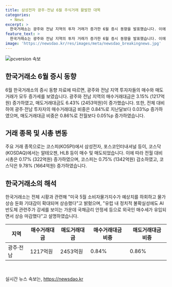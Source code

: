 ```yaml
---
title: 삼성전자 광주·전남 6월 주식거래 활발한 대목
categories:
  - News
excerpt: >
  한국거래소는 광주와 전남 지역의 투자 거래가 증가한 6월 증시 동향을 발표했습니다. 이에 따르면 광주와 전남 지역의 매수 및 매도 거래 대금이 지난달보다 증가세를 보였으며, 코스피와 코스닥에서의 투자 패턴도 포함된 분석 자료가 제공되었습니다. 미국 경제 지표와 유럽의 정치적 불확실성에도 불구하고 해외 투자세가 유입되면서 한국 시장은 상승을 이끌어냈다는 것이 한국거래소의 설명입니다.
feature_text: >
  한국거래소는 광주와 전남 지역의 투자 거래가 증가한 6월 증시 동향을 발표했습니다. 이에 따르면 광주와 전남 지역의 매수 및 매도 거래 대금이 지난달보다 증가세를 보였으며, 코스피와 코스닥에서의 투자 패턴도 포함된 분석 자료가 제공되었습니다. 미국 경제 지표와 유럽의 정치적 불확실성에도 불구하고 해외 투자세가 유입되면서 한국 시장은 상승을 이끌어냈다는 것이 한국거래소의 설명입니다.
image: 'https://newsdao.kr/res/images/meta/newsdao_breakingnews.jpg'
---
```


<p><img src="https://newsdao.kr/res/images/meta/newsdao_breakingnews.jpg" alt="pcversion 속보" /></p>

<h2 data-ke-size="size26">한국거래소 6월 증시 동향</h2>

<p data-ke-size="size16">6월 한국거래소의 증시 동향 자료에 따르면, 광주와 전남 지역 투자자들의 매수와 매도 거래가 모두 증가세를 보였습니다. 광주와 전남 지역의 매수거래대금은 3.15% (1217억원) 증가하였고, 매도거래대금도 6.43% (2453억원)이 증가했습니다. 또한, 전체 대비하여 광주·전남 투자자의 매수거래대금 비중은 0.84%로 지난달보다 0.03%p 증가하였으며, 매도거래대금 비중은 0.86%로 전월보다 0.05%p 증가하였습니다.</p>

<h2 data-ke-size="size26">거래 종목 및 시총 변동</h2>

<p data-ke-size="size16">주요 거래 종목으로는 코스피(KOSPI)에서 삼성전자, 포스코인터내셔널 등이, 코스닥(KOSDAQ)에서는 알테오젠, HLB 등이 매수 및 매도되었습니다. 이에 따라 전월 대비 시총은 0.17% (322억원) 증가하였으며, 코스피는 0.75% (1342억원) 감소하였고, 코스닥은 9.78% (1664억원) 증가하였습니다.</p>

<h2 data-ke-size="size26">한국거래소의 해석</h2>

<p data-ke-size="size16">한국거래소는 전체 시황과 관련해 "미국 5월 소비자물가지수가 예상치를 하회하고 물가 상승 둔화 기대감이 확대되며 상승했다"고 밝혔으며, "유럽 내 정치적 불확실성에도 AI반도체 관련주가 강세를 보이는 가운데 국채금리 안정세 등으로 외국인 매수세가 유입되면서 상승 마감했다"고 설명하였습니다.</p>

<table>
    <thead>
        <tr>
            <th>지역</th>
            <th>매수거래대금</th>
            <th>매도거래대금</th>
            <th>매수거래대금 비중</th>
            <th>매도거래대금 비중</th>
        </tr>
    </thead>
    <tbody>
        <tr>
            <td>광주·전남</td>
            <td>1217억원</td>
            <td>2453억원</td>
            <td>0.84%</td>
            <td>0.86%</td>
        </tr>
    </tbody>
</table>

<p data-ke-size="size16">&nbsp;</p>
실시간 뉴스 속보는, <a href="https://newsdao.kr" rel="dofollow">https://newsdao.kr</a>


